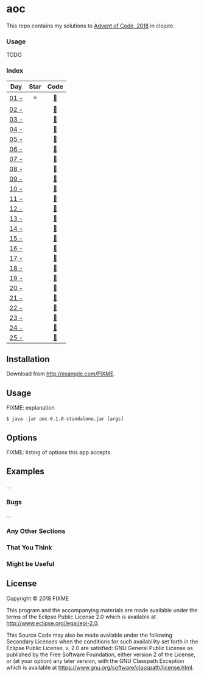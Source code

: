 # aoc

This repo contains my solutions to [Advent of Code, 2018](https://adventofcode.com/2018) in clojure.

### Usage

TODO


### Index

|                      Day                      |  Star  |                Code                |
|:---------------------------------------------:|:------:|:----------------------------------:|
| [01 - ](https://adventofcode.com/2018/day/1)  | :star: | [:page_facing_up:](/day01/main.py) |
| [02 - ](https://adventofcode.com/2018/day/2)  |        | [:page_facing_up:](/day02/main.py) |
| [03 - ](https://adventofcode.com/2018/day/3)  |        | [:page_facing_up:](/day03/main.py) |
| [04 - ](https://adventofcode.com/2018/day/4)  |        | [:page_facing_up:](/day04/main.py) |
| [05 - ](https://adventofcode.com/2018/day/5)  |        | [:page_facing_up:](/day05/main.py) |
| [06 - ](https://adventofcode.com/2018/day/6)  |        | [:page_facing_up:](/day06/main.py) |
| [07 - ](https://adventofcode.com/2018/day/7)  |        | [:page_facing_up:](/day07/main.py) |
| [08 - ](https://adventofcode.com/2018/day/8)  |        | [:page_facing_up:](/day08/main.py) |
| [09 - ](https://adventofcode.com/2018/day/9)  |        | [:page_facing_up:](/day09/main.py) |
| [10 - ](https://adventofcode.com/2018/day/10) |        | [:page_facing_up:](/day10/main.py) |
| [11 - ](https://adventofcode.com/2018/day/11) |        | [:page_facing_up:](/day11/main.py) |
| [12 - ](https://adventofcode.com/2018/day/12) |        | [:page_facing_up:](/day12/main.py) |
| [13 - ](https://adventofcode.com/2018/day/13) |        | [:page_facing_up:](/day13/main.py) |
| [14 - ](https://adventofcode.com/2018/day/14) |        | [:page_facing_up:](/day14/main.py) |
| [15 - ](https://adventofcode.com/2018/day/15) |        | [:page_facing_up:](/day15/main.py) |
| [16 - ](https://adventofcode.com/2018/day/16) |        | [:page_facing_up:](/day16/main.py) |
| [17 - ](https://adventofcode.com/2018/day/17) |        | [:page_facing_up:](/day17/main.py) |
| [18 - ](https://adventofcode.com/2018/day/18) |        | [:page_facing_up:](/day18/main.py) |
| [19 - ](https://adventofcode.com/2018/day/19) |        | [:page_facing_up:](/day19/main.py) |
| [20 - ](https://adventofcode.com/2018/day/20) |        | [:page_facing_up:](/day20/main.py) |
| [21 - ](https://adventofcode.com/2018/day/21) |        | [:page_facing_up:](/day21/main.py) |
| [22 - ](https://adventofcode.com/2018/day/22) |        | [:page_facing_up:](/day22/main.py) |
| [23 - ](https://adventofcode.com/2018/day/23) |        | [:page_facing_up:](/day23/main.py) |
| [24 - ](https://adventofcode.com/2018/day/24) |        | [:page_facing_up:](/day24/main.py) |
| [25 - ](https://adventofcode.com/2018/day/25) |        | [:page_facing_up:](/day25/main.py) |

## Installation

Download from http://example.com/FIXME.

## Usage

FIXME: explanation

    $ java -jar aoc-0.1.0-standalone.jar [args]

## Options

FIXME: listing of options this app accepts.

## Examples

...

### Bugs

...

### Any Other Sections
### That You Think
### Might be Useful

## License

Copyright © 2018 FIXME

This program and the accompanying materials are made available under the
terms of the Eclipse Public License 2.0 which is available at
http://www.eclipse.org/legal/epl-2.0.

This Source Code may also be made available under the following Secondary
Licenses when the conditions for such availability set forth in the Eclipse
Public License, v. 2.0 are satisfied: GNU General Public License as published by
the Free Software Foundation, either version 2 of the License, or (at your
option) any later version, with the GNU Classpath Exception which is available
at https://www.gnu.org/software/classpath/license.html.
